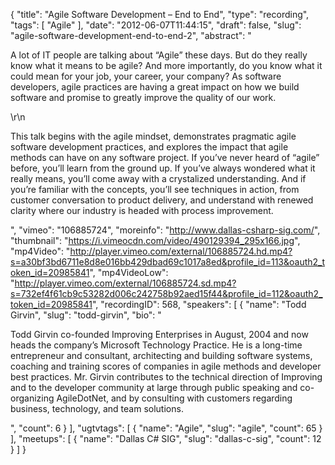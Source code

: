 {
  "title": "Agile Software Development – End to End",
  "type": "recording",
  "tags": [
    "Agile"
  ],
  "date": "2012-06-07T11:44:15",
  "draft": false,
  "slug": "agile-software-development-end-to-end-2",
  "abstract": "<p>A lot of IT people are talking about “Agile” these days. But do they really know what it means to be agile? And more importantly, do you know what it could mean for your job, your career, your company? As software developers, agile practices are having a great impact on how we build software and promise to greatly improve the quality of our work.</p>\r\n<p>This talk begins with the agile mindset, demonstrates pragmatic agile software development practices, and explores the impact that agile methods can have on any software project. If you’ve never heard of “agile” before, you’ll learn from the ground up. If you’ve always wondered what it really means, you’ll come away with a crystalized understanding. And if you’re familiar with the concepts, you’ll see techniques in action, from customer conversation to product delivery, and understand with renewed clarity where our industry is headed with process improvement. </p>",
  "vimeo": "106885724",
  "moreinfo": "http://www.dallas-csharp-sig.com/",
  "thumbnail": "https://i.vimeocdn.com/video/490129394_295x166.jpg",
  "mp4Video": "http://player.vimeo.com/external/106885724.hd.mp4?s=a30bf3bd6711e8d8e016bb429dbad69c1017a8ed&profile_id=113&oauth2_token_id=20985841",
  "mp4VideoLow": "http://player.vimeo.com/external/106885724.sd.mp4?s=732ef4f61cb9c53282d006c242758b92aed15f44&profile_id=112&oauth2_token_id=20985841",
  "recordingID": 568,
  "speakers": [
    {
      "name": "Todd Girvin",
      "slug": "todd-girvin",
      "bio": "<p>Todd Girvin co-founded Improving Enterprises in August, 2004 and now heads the company’s Microsoft Technology Practice. He is a long-time entrepreneur and consultant, architecting and building software systems, coaching and training scores of companies in agile methods and developer best practices. Mr. Girvin contributes to the technical direction of Improving and to the developer community at large through public speaking and co-organizing AgileDotNet, and by consulting with customers regarding business, technology, and team solutions.</p>",
      "count": 6
    }
  ],
  "ugtvtags": [
    {
      "name": "Agile",
      "slug": "agile",
      "count": 65
    }
  ],
  "meetups": [
    {
      "name": "Dallas C# SIG",
      "slug": "dallas-c-sig",
      "count": 12
    }
  ]
}